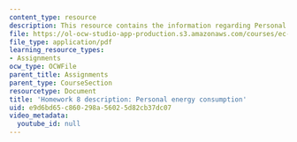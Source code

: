 ```yaml
---
content_type: resource
description: This resource contains the information regarding Personal energy consumption.
file: https://ol-ocw-studio-app-production.s3.amazonaws.com/courses/ec-701j-d-lab-i-development-fall-2009/e9d6bd65c860298a56025d82cb37dc07_MITEC_701JF09_hw8.pdf
file_type: application/pdf
learning_resource_types:
- Assignments
ocw_type: OCWFile
parent_title: Assignments
parent_type: CourseSection
resourcetype: Document
title: 'Homework 8 description: Personal energy consumption'
uid: e9d6bd65-c860-298a-5602-5d82cb37dc07
video_metadata:
  youtube_id: null
---
```

